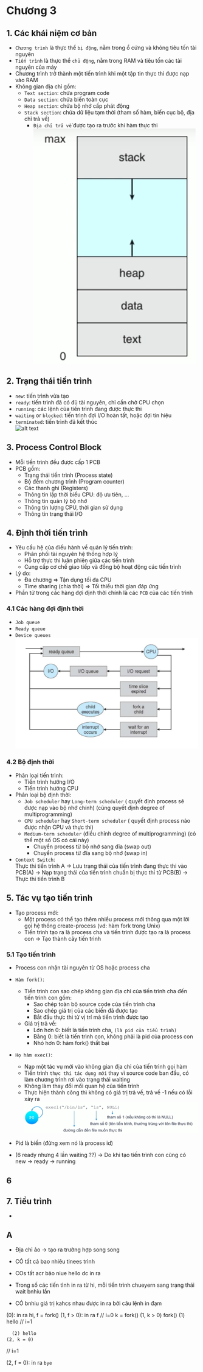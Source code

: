 # Chương 3
## 1. Các khái niệm cơ bản
- `Chương trình` là thực thể `bị động`, nằm trong ổ cứng và không tiêu tốn tài nguyên
- `Tiến trình` là thực thể `chủ động`, nằm trong RAM và tiêu tốn các tài nguyên của máy   
- Chương trình trở thành một tiến trình khi một tập tin thực thi được nạp vào RAM 
- Không gian địa chỉ gồm:
  + `Text section`: chứa program code
  + `Data section`: chứa biến toàn cục  
  + `Heap section`: chứa bộ nhớ cấp phát động
  + `Stack section`: chứa dữ liệu tạm thời (tham số hàm, biến cục bộ, địa chỉ trả về)
    - `Địa chỉ trả về` được tạo ra trước khi hàm thực thi  
![ảnh minh họa](OS_image/OS_Chuong3_1.png)


## 2. Trạng thái tiến trình
- `new`: tiến trình vừa tạo
- `ready`: tiến trình đã có đủ tài nguyên, chỉ cần chờ CPU chọn
- `running`: các lệnh của tiến trình đang được thực thi
- `waiting` or `blocked`: tiến trình đợi I/O hoàn tất,  hoặc đợi tín hiệu
- `terminated`: tiến trình đã kết thúc          
![alt text](/OS_image/image.png)

## 3. Process Control Block
- Mỗi tiến trình đều được cấp 1 PCB
- PCB gồm: 
  + Trạng thái tiến trình (Process state)
  + Bộ đếm chương trình (Program counter)
  + Các thanh ghi (Registers)
  + Thông tin lập thời biểu CPU: độ ưu tiên, ...
  + Thông tin quản lý bộ nhớ
  + Thông tin lượng CPU, thời gian sử dụng
  + Thông tin trạng thái I/O

## 4. Định thời tiến trình
- Yêu cầu hệ của điều hành về quản lý tiến trình:
  + Phân phối tài nguyên hệ thống hợp lý
  + Hỗ trợ thực thi luân phiên giữa các tiến trình
  + Cung cấp cơ chế giao tiếp và đồng bộ hoạt động các tiến trình 
- Lý do:
  + Đa chương => Tận dụng tối đa CPU
  + Time sharing (chia thời) => Tối thiểu thời gian đáp ứng
- Phần tử trong các hàng đợi định thời chính là các `PCB` của các tiến trình

### 4.1 Các hàng đợi định thời
- `Job queue`
- `Ready queue`
- `Device queues`
![alt text](OS_image/image-1.png)

### 4.2 Bộ định thời
- Phân loại tiến trình:
  + Tiến trình hướng I/O
  + Tiến trình hướng CPU
- Phân loại bộ định thời:
  + `Job scheduler` hay `Long-term scheduler` ( quyết định process sẽ được nạp vào bộ nhớ chính) (cũng quyết định degree of multiprogramming)
  + `CPU scheduler` hay `Short-term scheduler` ( quyết định process nào được nhận CPU và thực thi)
  + `Medium-term scheduler` (điều chỉnh degree of multiprogramming) (có thể một số OS có cái này)
    - Chuyển process từ bộ nhớ sang đĩa (swap out)
    - Chuyển process từ đĩa sang bộ nhớ (swap in)
- `Context Switch`:  
Thực thi tiến trình A -> Lưu trạng thái của tiến trình đang thực thi vào PCB(A) -> Nạp trạng thái của tiến trình chuẩn bị thực thi từ PCB(B) -> Thực thi tiến trình B

## 5. Tác vụ tạo tiến trình
- Tạo process mới:
  + Một process có thể tạo thêm nhiều process mới thông qua một lời gọi hệ thống create-process (vd: hàm fork trong Unix)
  + Tiến trình tạo ra là process cha và tiến trình được tạo ra là process con -> Tạo thành cây tiến trình

### 5.1 Tạo tiến trình
- Process con nhận tài nguyên từ OS hoặc process cha
- `Hàm fork()`:
  + Tiến trình con sao chép không gian địa chỉ của tiến trình cha đến tiến trình con gồm:
    - Sao chép toàn bộ source code của tiến trình cha
    - Sao chép giá trị của các biến đã được tạo
    - Bắt đầu thực thi từ vị trí mà tiến trình được tạo
  + Giá trị trả về:
    - Lớn hơn 0: biết là tiến trình cha, `(là pid của tiểu trình)`
    - Bằng 0: biết là tiến trình con, không phải là pid của process con
    - Nhỏ hơn 0: hàm fork() thất bại

- `Họ hàm exec()`:
  + Nạp một tác vụ mới vào không gian địa chỉ của tiến trình gọi hàm
  + Tiến trình `thực thi tác dụng mới` thay vì source code ban đầu, có làm chương trình rơi vào trạng thái waiting
  + Không làm thay đổi mối quan hệ của tiến trình
  + Thực hiện thành công thì không có giá trị trả về, trả về -1 nếu có lỗi xảy ra   
  ![alt text](OS_image/image-2.png)

- Pid là biến (đừng xem nó là process id)


- (6 ready nhưng 4 lần waiting ??) -> Do khi tạo tiến trình con cũng có new -> ready -> running
## 6
## 7. Tiểu trình
-


## A
- Địa chỉ ảo -> tạo ra trường hợp song song

- CÓ tất cả bao nhiêu tinees trình 
- COs tất acr bảo niue hello dc in ra
- Trong số các tiến tình in ra từ hi, mỗi tiến trình chueyern sang trạng thái wait bnhiu lần
- CÓ bnhiu giá trị kahcs nhau được in ra bởi câu lệnh in đạm



(0): in ra hi, f = fork()
  (1, f > 0): in ra f
  // i=0
  k = fork()
    (1, k > 0)
    fork()
      (1) hello
      // i=1
      
      (2) hello
    (2, k = 0)
  // i=1
    
  (2, f = 0): in ra `bye`
  